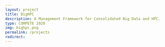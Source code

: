 ```yaml
---
layout: project
title: BigHPC
description: A Management Framework for Consolidated Big Data and HPC.
type: COMPETE 2020 
img: bighpc.png
permalink: /projects
redirect: 
---
```


